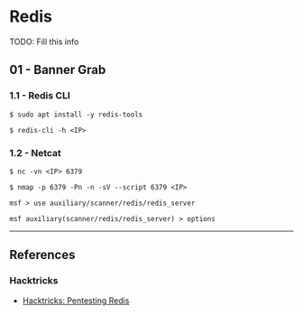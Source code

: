 # Redis

TODO: Fill this info

## 01 - Banner Grab

### 1.1 - Redis CLI

```
$ sudo apt install -y redis-tools

$ redis-cli -h <IP>
```

### 1.2 - Netcat

```
$ nc -vn <IP> 6379
```

```
$ nmap -p 6379 -Pn -n -sV --script 6379 <IP>
```

```
msf > use auxiliary/scanner/redis/redis_server

msf auxiliary(scanner/redis/redis_server) > options
```

---
## References

### Hacktricks

 - [Hacktricks: Pentesting Redis](https://book.hacktricks.wiki/en/network-services-pentesting/6379-pentesting-redis.html)